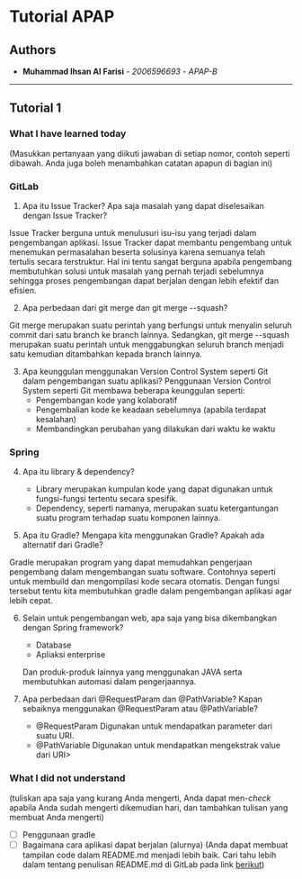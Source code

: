 # Tutorial APAP

## Authors

* **Muhammad Ihsan Al Farisi** - *2006596693* - *APAP-B*

---
## Tutorial 1
### What I have learned today
(Masukkan pertanyaan yang diikuti jawaban di setiap nomor, contoh seperti dibawah. Anda
juga boleh menambahkan catatan apapun di bagian ini)
### GitLab

1. Apa itu Issue Tracker? Apa saja masalah yang dapat diselesaikan dengan Issue Tracker?

Issue Tracker berguna untuk menulusuri isu-isu yang terjadi dalam pengembangan aplikasi. Issue Tracker dapat membantu pengembang untuk menemukan permasalahan beserta solusinya karena semuanya telah tertulis secara terstruktur. Hal ini tentu sangat berguna apabila pengembang membutuhkan solusi untuk masalah yang pernah terjadi sebelumnya sehingga proses pengembangan dapat berjalan dengan lebih efektif dan efisien.

2. Apa perbedaan dari git merge dan git merge --squash?

Git merge merupakan suatu perintah yang berfungsi untuk menyalin seluruh commit dari satu branch ke branch lainnya. Sedangkan, git merge --squash merupakan suatu perintah untuk menggabungkan seluruh branch menjadi satu kemudian ditambahkan kepada branch lainnya.

3. Apa keunggulan menggunakan Version Control System seperti Git dalam pengembangan suatu aplikasi?
Penggunaan Version Control System seperti Git membawa beberapa keunggulan seperti:
    - Pengembangan kode yang kolaboratif
    - Pengembalian kode ke keadaan sebelumnya (apabila terdapat kesalahan)
    - Membandingkan perubahan yang dilakukan dari waktu ke waktu

### Spring

4. Apa itu library & dependency?
    - Library merupakan kumpulan kode yang dapat digunakan untuk fungsi-fungsi tertentu secara spesifik.
    - Dependency, seperti namanya, merupakan suatu ketergantungan suatu program terhadap suatu komponen lainnya.

5. Apa itu Gradle? Mengapa kita menggunakan Gradle? Apakah ada alternatif dari Gradle?

Gradle  merupakan program yang dapat memudahkan pengerjaan pengembang dalam mengembangan suatu software. Contohnya seperti untuk membuild dan mengompilasi kode secara otomatis. Dengan fungsi tersebut tentu kita membutuhkan gradle dalam pengembangan aplikasi agar lebih cepat.

6. Selain untuk pengembangan web, apa saja yang bisa dikembangkan dengan Spring framework?
    - Database
    - Apliaksi enterprise

    Dan produk-produk lainnya yang menggunakan JAVA serta membutuhkan automasi dalam pengerjaannya.
7. Apa perbedaan dari @RequestParam dan @PathVariable? Kapan sebaiknya menggunakan @RequestParam atau @PathVariable?
    - @RequestParam
        Digunakan untuk mendapatkan parameter dari suatu URI.
    - @PathVariable
        Digunakan untuk mendapatkan mengekstrak value dari URI>
### What I did not understand
(tuliskan apa saja yang kurang Anda mengerti, Anda dapat men-_check_ apabila Anda
sudah mengerti dikemudian hari, dan tambahkan tulisan yang membuat Anda mengerti)
- [ ] Penggunaan gradle
- [ ] Bagaimana cara aplikasi dapat berjalan (alurnya)
(Anda dapat membuat tampilan code dalam README.md menjadi lebih baik. Cari tahu
lebih dalam tentang penulisan README.md di GitLab pada link
[berikut](https://help.github.com/en/articles/basic-writing-and-formatting-syntax))
